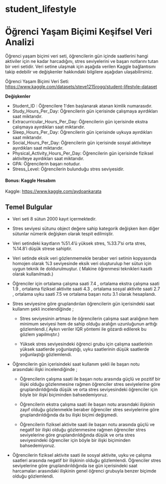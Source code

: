 # student_lifestyle
# Öğrenci Yaşam Biçimi Keşifsel Veri Analizi

Öğrenci yaşam biçimi veri seti, öğrencilerin gün içinde saatlerini hangi aktiviler için ne kadar harcadığını, stres seviyelerini ve başarı notlarını tutan bir veri setidir. Veri setine ulaşmak için aşağıda verilen Kaggle bağlantısını takip edebilir ve değişkenler hakkındaki bilgilere aşağıdan ulaşabilirsiniz.

Öğrenci Yaşam Biçimi Veri Seti: https://www.kaggle.com/datasets/steve1215rogg/student-lifestyle-dataset

**Değişkenler**

* Student_ID : Öğrencilere 1'den başlanarak atanan kimlik numarasıdır.
* Study_Hours_Per_Day: Öğrencilerin gün içerisinde çalışmaya ayırdıkları saat miktarıdır.
* Extracurricular_Hours_Per_Day: Öğrencilerin gün içerisinde ekstra çalışmaya ayırdıkları saat miktarıdır.
* Sleep_Hours_Per_Day: Öğrencilerin gün içerisinde uykuya ayırdıkları saat miktarıdır.
* Social_Hours_Per_Day: Öğrencilerin gün içerisinde sosyal aktiviteye ayırdıkları saat miktarıdır.
* Physical_Activity_Hours_Per_Day: Öğrencilerin gün içerisinde fiziksel aktiviteye ayırdıkları saat miktarıdır.
* GPA: Öğrencilerin başarı notudur.
* Stress_Level: Öğrencilerin bulunduğu stres seviyesidir.

#### Bonus: Kaggle Hesabım
Kaggle: https://www.kaggle.com/aydoankarata

## Temel Bulgular
* Veri seti 8 sütun 2000 kayıt içermektedir.

* Stres seviyesi sütunu object değere sahip kategorik değişken iken diğer sütunlar nümerik değişken olarak tespit edilmiştir.

* Veri setindeki kayıtların %51.4’ü  yüksek stres, %33.7’si orta stres, %14.8’i düşük strese sahiptir.

* Veri setinde eksik veri gözlenmemekle beraber veri setinin kopyasında homojen olarak %3 seviyesinde eksik veri oluşturulup her sütun için uygun teknik ile doldurulmuştur. ( Makine öğrenmesi teknikleri kasıtlı olarak kullanılmadı.)

*  Öğrenciler için ortalama çalışma saati 7.4 , ortalama ekstra çalışma saati 1.9 , ortalama fiziksel aktivite saati 4.3 , ortalama sosyal aktivite saati 2.7 , ortalama uyku saati 7.5 ve ortalama başarı notu 3.1 olarak hesaplandı.

* Stres seviyesine göre gruplandırılan öğrencilerin gün içerisindeki saat kullanım şekli incelendiğinde ;

  - Stres seviyesinin artması ile öğrencilerin çalışma saat aralığının hem minimum seviyesi hem de sahip olduğu aralığın uzunluğunun arttığı gözlemlendi.( Aykırı veriler IQR yöntemi ile gözardı edilerek bu gözlem yapılmıştır.)

  - Yüksek stres seviyesindeki öğrenci grubu için çalışma saatlerinin yüksek saatlerde yoğunlaştığı, uyku saatlerinin düşük saatlerde yoğunlaştığı gözlemlendi.

* Öğrencilerin gün içerisindeki saat kullanım şekli ile başarı notu arasındaki ilişki incelendiğinde ;

  - Öğrencilerin çalışma saati ile başarı notu arasında güçlü ve pozitif bir ilişki olduğu gözlenmesine rağmen öğrenciler stres seviyelerine göre gruplandırıldığında düşük ve orta stres seviyesindeki öğrenciler için böyle bir ilişki biçiminden bahsedemiyoruz. 

  - Öğrencilerin ekstra çalışma saati ile başarı notu arasındaki ilişkinin zayıf olduğu gözlenmekle beraber öğrenciler stres seviyelerine göre gruplandırıldığında da bu ilişki biçimi değişmedi.

  - Öğrencilerin fiziksel aktivite saati ile başarı notu arasında güçlü ve negatif bir ilişki olduğu gözlenmesine rağmen öğrenciler stres seviyelerine göre gruplandırıldığında düşük ve orta stres seviyesindeki öğrenciler için böyle bir ilişki biçiminden bahsedemiyoruz.

* Öğrencilerin fiziksel aktivite saati ile sosyal aktivite, uyku ve çalışma saatleri arasında negatif bir ilişkinin olduğu gözlemlendi. Öğrenciler stres seviyelerine göre gruplandırıldığında ise gün içerisindeki saat harcamaları arasındaki ilişkinin genel öğrenci grubuyla benzer biçimde olduğu gözlemlendi.  
